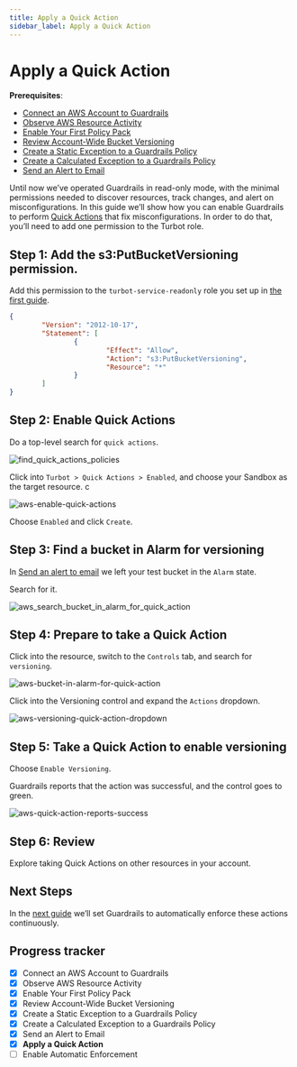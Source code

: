 ```yaml
---
title: Apply a Quick Action
sidebar_label: Apply a Quick Action
---
```



# Apply a Quick Action

**Prerequisites**: 

- [Connect an AWS Account to Guardrails](/guardrails/docs/getting-started/getting-started-aws/connect-an-account/)
- [Observe AWS Resource Activity](/guardrails/docs/getting-started/getting-started-aws/observe-aws-activity/)
- [Enable Your First Policy Pack](/guardrails/docs/getting-started/getting-started-aws/enable-policy-pack/)
- [Review Account-Wide Bucket Versioning](/guardrails/docs/getting-started/getting-started-aws/review-account-wide/)
- [Create a Static Exception to a Guardrails Policy](/guardrails/docs/getting-started/getting-started-aws/create-static-exception/)
- [Create a Calculated Exception to a Guardrails Policy](/guardrails/docs/getting-started/getting-started-aws/create-calculated-exception/)
- [Send an Alert to Email](/guardrails/docs/getting-started/getting-started-aws/send-alert-to-email/)


Until now we’ve operated Guardrails in read-only mode, with the minimal permissions needed to discover resources, track changes, and alert on misconfigurations. In this guide we’ll show how you can enable Guardrails to perform [Quick Actions](/guardrails/docs/guides/quick-actions) that fix misconfigurations. In order to do that, you’ll need to add one permission to the Turbot role.

## Step 1: Add the s3:PutBucketVersioning permission.

Add this permission to the `turbot-service-readonly` role you set up in [the first guide]([/](https://turbot.com/guardrails/docs/guides/notifications/templates#example-slack-template)guardrails/docs/getting-started/getting-started-aws/connect-an-account). 

```json
{
        "Version": "2012-10-17",
        "Statement": [
                {
                        "Effect": "Allow",
                        "Action": "s3:PutBucketVersioning",
                        "Resource": "*"
                }
        ]
}
```

## Step 2: Enable Quick Actions

Do a top-level search for `quick actions`.

<p><img alt="find_quick_actions_policies" src="/images/docs/guardrails/getting-started/getting-started-aws/apply-quick-action/find-quick-actions-policies.png"/></p>

Click into `Turbot > Quick Actions > Enabled`, and choose your Sandbox as the target resource. c  

<p><img alt="aws-enable-quick-actions" src="/images/docs/guardrails/getting-started/getting-started-aws/apply-quick-action/aws-enable-quick-actions.png"/></p>

Choose `Enabled` and click `Create`.

## Step 3: Find a bucket in Alarm for versioning

  
In [Send an alert to email]( /guardrails/docs/runbooks/getting-started-gcp/send-alert-to-email) we left your test bucket in the `Alarm` state.  
  
Search for it.  

<p><img alt="aws_search_bucket_in_alarm_for_quick_action" src="/images/docs/guardrails/getting-started/getting-started-aws/apply-quick-action/aws-search-bucket-in-alarm-for-quick-action.png"/></p>

## Step 4: Prepare to take a Quick Action

Click into the resource, switch to the `Controls` tab, and search for `versioning`.

<p><img alt="aws-bucket-in-alarm-for-quick-action" src="/images/docs/guardrails/getting-started/getting-started-aws/apply-quick-action/aws-bucket-in-alarm-for-quick-action.png"/></p>

Click into the Versioning control and expand the `Actions` dropdown.  

<p><img alt="aws-versioning-quick-action-dropdown" src="/images/docs/guardrails/getting-started/getting-started-aws/apply-quick-action/aws-versioning-quick-action-dropdown.png"/></p>

## Step 5: Take a Quick Action to enable versioning

Choose `Enable Versioning`.  


Guardrails reports that the action was successful, and the control goes to green.  

<p><img alt="aws-quick-action-reports-success" src="/images/docs/guardrails/getting-started/getting-started-aws/apply-quick-action/aws-quick-action-reports-success.png"/></p>

## Step 6: Review

  
Explore taking Quick Actions on other resources in your account. 

## Next Steps

In the [next guide](/guardrails/docs/getting-started/getting-started-aws/enable-enforcement) we’ll set Guardrails to automatically enforce these actions continuously.  
  


  
  
  



## Progress tracker

- [x] Connect an AWS Account to Guardrails
- [x] Observe AWS Resource Activity
- [x] Enable Your First Policy Pack
- [x] Review Account-Wide Bucket Versioning
- [x] Create a Static Exception to a Guardrails Policy
- [x] Create a Calculated Exception to a Guardrails Policy
- [x] Send an Alert to Email
- [x] **Apply a Quick Action**
- [ ] Enable Automatic Enforcement
